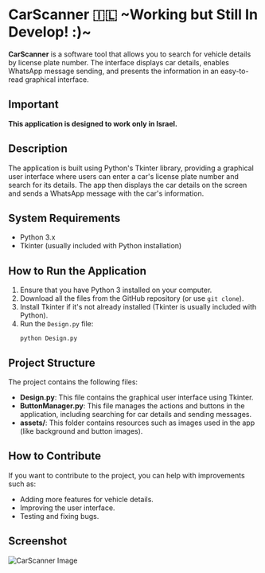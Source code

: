 
<html lang="en">
<head>
    <meta charset="UTF-8">
    <meta name="viewport" content="width=device-width, initial-scale=1.0">
</head>
<body>
    <h1>CarScanner 🇮🇱 ~Working but Still In Develop! :)~</h1>
    <p><strong>CarScanner</strong> is a software tool that allows you to search for vehicle details by license plate number. The interface displays car details, enables WhatsApp message sending, and presents the information in an easy-to-read graphical interface.</p>
    <h2>Important</h2>
    <p><strong>This application is designed to work only in Israel.</strong></p>
    <h2>Description</h2>
    <p>The application is built using Python's Tkinter library, providing a graphical user interface where users can enter a car's license plate number and search for its details. The app then displays the car details on the screen and sends a WhatsApp message with the car's information.</p>
    <h2>System Requirements</h2>
    <ul>
        <li>Python 3.x</li>
        <li>Tkinter (usually included with Python installation)</li>
    </ul>
    <h2>How to Run the Application</h2>
    <ol>
        <li>Ensure that you have Python 3 installed on your computer.</li>
        <li>Download all the files from the GitHub repository (or use <code>git clone</code>).</li>
        <li>Install Tkinter if it's not already installed (Tkinter is usually included with Python).</li>
        <li>Run the <code>Design.py</code> file:</li>
        <pre><code>python Design.py</code></pre>
    </ol>
    <h2>Project Structure</h2>
    <p>The project contains the following files:</p>
    <ul>
        <li><strong>Design.py</strong>: This file contains the graphical user interface using Tkinter.</li>
        <li><strong>ButtonManager.py</strong>: This file manages the actions and buttons in the application, including searching for car details and sending messages.</li>
        <li><strong>assets/</strong>: This folder contains resources such as images used in the app (like background and button images).</li>
    </ul>
    <h2>How to Contribute</h2>
    <p>If you want to contribute to the project, you can help with improvements such as:</p>
    <ul>
        <li>Adding more features for vehicle details.</li>
        <li>Improving the user interface.</li>
        <li>Testing and fixing bugs.</li>
    </ul>
    <h2>Screenshot</h2>
    <img src="https://i.postimg.cc/mgT8wxpt/image.png" alt="CarScanner Image" style="max-width:50%; height:auto;">

</body>
</html>
